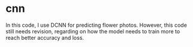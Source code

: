 # cnn
In this code, I use DCNN for predicting flower photos. However, this code still needs revision, regarding on how the model needs to train more to reach better accuracy and loss.
